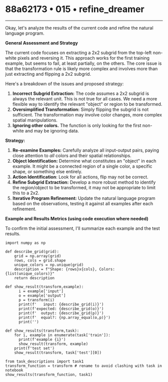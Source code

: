 # 88a62173 • 015 • refine_dreamer

---
Okay, let's analyze the results of the current code and refine the natural language program.

**General Assessment and Strategy**

The current code focuses on extracting a 2x2 subgrid from the top-left non-white pixels and reversing it. This approach works for the first training example, but seems to fail, at least partially, on the others. The core issue is that the transformation rule is likely more complex and involves more than just extracting and flipping a 2x2 subgrid.

Here's a breakdown of the issues and proposed strategy:

1.  **Incorrect Subgrid Extraction:** The code assumes a 2x2 subgrid is always the relevant unit. This is not true for all cases. We need a more flexible way to identify the relevant "object" or region to be transformed.
2.  **Oversimplified Transformation:** Simply flipping the subgrid is not sufficient. The transformation may involve color changes, more complex spatial manipulations.
3. **Ignoring other colors.** The function is only looking for the first
   non-white and may be ignoring data.

**Strategy:**

1.  **Re-examine Examples:** Carefully analyze all input-output pairs, paying close attention to *all* colors and their spatial relationships.
2.  **Object Identification:** Determine what constitutes an "object" in each example. It might be a connected region of a single color, a specific shape, or something else entirely.
3.  **Action Identification**: Look for all actions, flip may not be correct.
4.  **Refine Subgrid Extraction:** Develop a more robust method to identify the region/object to be transformed, it may not be appropriate to limit this to a 2x2.
5.  **Iterative Program Refinement:** Update the natural language program based on the observations, testing it against all examples after each refinement.

**Example and Results Metrics (using code execution where needed)**

To confirm the initial assessment, I'll summarize each example and the test results.

```tool_code
import numpy as np

def describe_grid(grid):
    grid = np.array(grid)
    rows, cols = grid.shape
    unique_colors = np.unique(grid)
    description = f"Shape: {rows}x{cols}, Colors: {list(unique_colors)}"
    return description

def show_result(transform,example):
      i = example['input']
      o = example['output']
      p = transform(i)
      print(f'   input: {describe_grid(i)}')
      print(f'expected: {describe_grid(o)}')
      print(f'  output: {describe_grid(p)}')
      print(f'  equal?: {np.array_equal(o,p)}')
      print('')

def show_results(transform,task):
    for i, example in enumerate(task['train']):
      print(f'example {i}')
      show_result(transform, example)
    print(f'test set')
    show_result(transform, task['test'][0])

from task_descriptions import task1
transform_function = transform # rename to avoid clashing with task in notebook
show_results(transform_function, task1)
```
